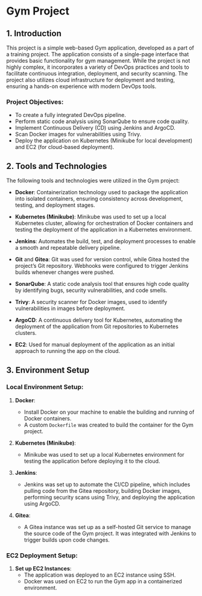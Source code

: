 # **Gym Project**

## 1. **Introduction**

This project is a simple web-based Gym application, developed as a part of a training project. The application consists of a single-page interface that provides basic functionality for gym management. While the project is not highly complex, it incorporates a variety of DevOps practices and tools to facilitate continuous integration, deployment, and security scanning. The project also utilizes cloud infrastructure for deployment and testing, ensuring a hands-on experience with modern DevOps tools.

### **Project Objectives:**
- To create a fully integrated DevOps pipeline.
- Perform static code analysis using SonarQube to ensure code quality.
- Implement Continuous Delivery (CD) using Jenkins and ArgoCD.
- Scan Docker images for vulnerabilities using Trivy.
- Deploy the application on Kubernetes (Minikube for local development) and EC2 (for cloud-based deployment).

## 2. **Tools and Technologies**

The following tools and technologies were utilized in the Gym project:

- **Docker**: Containerization technology used to package the application into isolated containers, ensuring consistency across development, testing, and deployment stages.
  
- **Kubernetes (Minikube)**: Minikube was used to set up a local Kubernetes cluster, allowing for orchestration of Docker containers and testing the deployment of the application in a Kubernetes environment.

- **Jenkins**: Automates the build, test, and deployment processes to enable a smooth and repeatable delivery pipeline.

- **Git** and **Gitea**: Git was used for version control, while Gitea hosted the project’s Git repository. Webhooks were configured to trigger Jenkins builds whenever changes were pushed.

- **SonarQube**: A static code analysis tool that ensures high code quality by identifying bugs, security vulnerabilities, and code smells.

- **Trivy**: A security scanner for Docker images, used to identify vulnerabilities in images before deployment.

- **ArgoCD**: A continuous delivery tool for Kubernetes, automating the deployment of the application from Git repositories to Kubernetes clusters.

- **EC2**: Used for manual deployment of the application as an initial approach to running the app on the cloud.

## 3. **Environment Setup**

### **Local Environment Setup:**

1. **Docker**:
   - Install Docker on your machine to enable the building and running of Docker containers.
   - A custom `Dockerfile` was created to build the container for the Gym project.

2. **Kubernetes (Minikube)**:
   - Minikube was used to set up a local Kubernetes environment for testing the application before deploying it to the cloud.

3. **Jenkins**:
   - Jenkins was set up to automate the CI/CD pipeline, which includes pulling code from the Gitea repository, building Docker images, performing security scans using Trivy, and deploying the application using ArgoCD.

4. **Gitea**:
   - A Gitea instance was set up as a self-hosted Git service to manage the source code of the Gym project. It was integrated with Jenkins to trigger builds upon code changes.

### **EC2 Deployment Setup:**

1. **Set up EC2 Instances**:
   - The application was deployed to an EC2 instance using SSH.
   - Docker was used on EC2 to run the Gym app in a containerized environment.